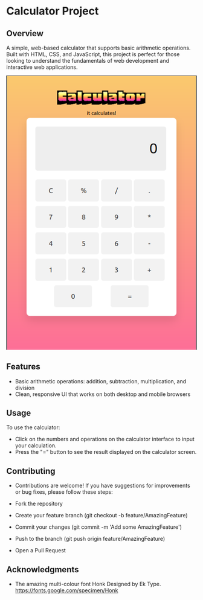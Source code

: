 # Calculator Project

## Overview
A simple, web-based calculator that supports basic arithmetic operations. Built with HTML, CSS, and JavaScript, this project is perfect for those looking to understand the fundamentals of web development and interactive web applications.

![Calculator Screenshot](./contents/screenshot.png) 

## Features
-  Basic arithmetic operations: addition, subtraction, multiplication, and division
-  Clean, responsive UI that works on both desktop and mobile browsers

## Usage
To use the calculator:

-  Click on the numbers and operations on the calculator interface to input your calculation.
-  Press the "=" button to see the result displayed on the calculator screen.

## Contributing

- Contributions are welcome! If you have suggestions for improvements or bug fixes, please follow these steps:

-  Fork the repository
-  Create your feature branch (git checkout -b feature/AmazingFeature)
-  Commit your changes (git commit -m 'Add some AmazingFeature')
-  Push to the branch (git push origin feature/AmazingFeature)
-  Open a Pull Request

##  Acknowledgments
-   The amazing multi-colour font Honk Designed by Ek Type.  https://fonts.google.com/specimen/Honk
